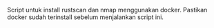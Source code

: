 Script untuk install rustscan dan nmap menggunakan docker. 
Pastikan docker sudah terinstall sebelum menjalankan script ini.
